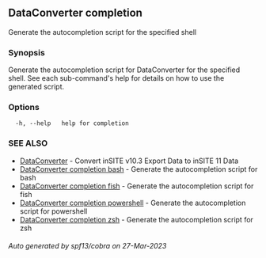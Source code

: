 ## DataConverter completion

Generate the autocompletion script for the specified shell

### Synopsis

Generate the autocompletion script for DataConverter for the specified shell.
See each sub-command's help for details on how to use the generated script.


### Options

```
  -h, --help   help for completion
```

### SEE ALSO

* [DataConverter](DataConverter.md)	 - Convert inSITE v10.3 Export Data to inSITE 11 Data
* [DataConverter completion bash](DataConverter_completion_bash.md)	 - Generate the autocompletion script for bash
* [DataConverter completion fish](DataConverter_completion_fish.md)	 - Generate the autocompletion script for fish
* [DataConverter completion powershell](DataConverter_completion_powershell.md)	 - Generate the autocompletion script for powershell
* [DataConverter completion zsh](DataConverter_completion_zsh.md)	 - Generate the autocompletion script for zsh

###### Auto generated by spf13/cobra on 27-Mar-2023
